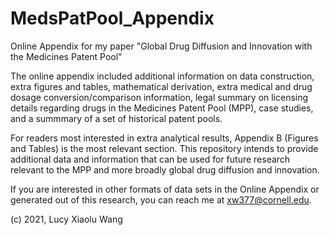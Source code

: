 # MedsPatPool_Appendix
Online Appendix for my paper "Global Drug Diffusion and Innovation with the Medicines Patent Pool"

The online appendix included additional information on data construction, extra figures and tables, mathematical derivation, extra medical and drug dosage conversion/comparison information, legal summary on licensing details regarding drugs in the Medicines Patent Pool (MPP), case studies, and a summmary of a set of historical patent pools. 

For readers most interested in extra analytical results, Appendix B (Figures and Tables) is the most relevant section. This repository intends to provide additional data and information that can be used for future research relevant to the MPP and more broadly global drug diffusion and innovation. 

If you are interested in other formats of data sets in the Online Appendix or generated out of this research, you can reach me at xw377@cornell.edu.

(c) 2021, Lucy Xiaolu Wang
